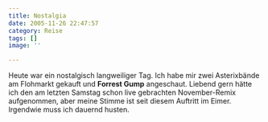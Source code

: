 ```yaml
---
title: Nostalgia
date: 2005-11-26 22:47:57
category: Reise
tags: []
image: ''

---
```


Heute war ein nostalgisch langweiliger Tag. Ich habe mir zwei Asterixbände am Flohmarkt gekauft und **Forrest Gump** angeschaut. Liebend gern hätte ich den am letzten Samstag schon live gebrachten November-Remix aufgenommen, aber meine Stimme ist seit diesem Auftritt im Eimer. Irgendwie muss ich dauernd husten.
